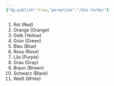 ```yaml
---
{"dg-publish":true,"permalink":"/die-farbe/"}
---
```


1) Rot (Red)
2) Orange (Orange)
3) Gelb (Yellow)
4) Grün (Green)
5) Blau (Blue)
6) Rosa (Rose)
7) Lila (Purple)
8) Grau (Gray)
9) Braun (Brown)
10) Schwarz (Black)
11) Weiß (White)
